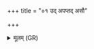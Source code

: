 +++
title = "०१ उद् अपप्तद् असौ"

+++
<details><summary>मूलम् (GR)</summary>

उद् अपप्तद् असौ सूर्यः  
पुरुदृष्टो अदृष्टहा ।  
उदायन् रश्मिभिर् हन्तु-  
-उदायन्न् अरसाꣳ अकः ॥
</details>